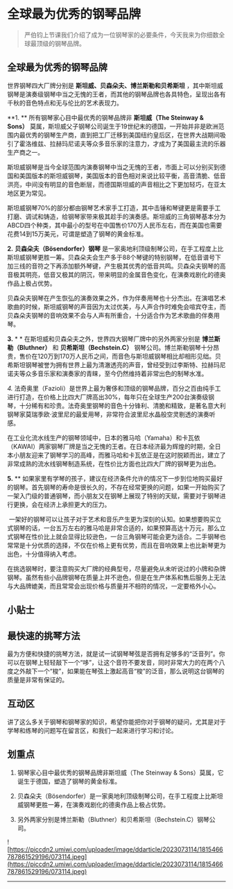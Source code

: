 # 全球最为优秀的钢琴品牌

> 严伯钧上节课我们介绍了成为一位钢琴家的必要条件，今天我来为你细数全球最顶级的钢琴品牌。

## 全球最为优秀的钢琴品牌

世界钢琴四大厂牌分别是 **斯坦威、贝森朵夫、博兰斯勒和贝希斯坦** ，其中斯坦威钢琴是演奏级钢琴中当之无愧的王者，而其他的钢琴品牌也各具特色，呈现出各有千秋的音色特点和无与伦比的艺术表现力。

 **1. ** 所有钢琴家心目中最优秀的钢琴品牌非 **斯坦威（The Steinway & Sons）** 莫属，斯坦威父子钢琴公司诞生于19世纪末的德国，一开始并非是欧洲范围内最优秀的钢琴生产商，直到把工厂迁移到美国纽约皇后区，在世界大战期间吸引了霍洛维兹、拉赫玛尼诺夫等众多音乐家的注意力，才成为了美国最主流的乐器生产商之一。

斯坦威钢琴是当今全球范围内演奏钢琴中当之无愧的王者，市面上可以分别买到德国和美国版本的斯坦威钢琴，美国版本的音色相对来说比较平衡，高音清脆、低音洪亮，中间没有明显的音色断层，而德国斯坦威的声音相比之下更加轻巧，在亚太地区更为常见。

斯坦威钢琴70%的部分都由钢琴艺术家手工打造，其中击锤和琴键更是需要手工打磨、调试和铸造，给钢琴家带来极其趁手的演奏感。斯坦威的三角钢琴基本分为ABCD四个种类，其中最小的型号在中国售价170万人民币左右，而在美国也需要花费14到15万美元，可谓是塑造了钢琴的黄金标准。

 **2.**  **贝森朵夫（Bösendorfer）钢琴** 是一家奥地利顶级制琴公司，在手工程度上比斯坦威钢琴更胜一筹。贝森朵夫会生产多于88个琴键的特别钢琴，在低音谱号下加三线的音符之下再添加额外琴键，产生极其优秀的低音共鸣。贝森朵夫钢琴的高音极其明亮，低音又极其的阴沉，带来明显的金属音色变化，在演奏戏剧化的德奥作品上极占优势。

贝森朵夫钢琴在产生恢弘的演奏效果之外，作为伴奏用琴也十分杰出。在演唱艺术歌曲的时候，斯坦威钢琴的声音因为太过优美，与人声合作时难免会喧宾夺主，而贝森朵夫钢琴的音响效果不会与人声有所重合，十分适合作为艺术歌曲的伴奏用琴。

 **3.**  * * 在斯坦威和贝森朵夫之外，世界四大钢琴厂牌中的另外两家分别是 **博兰斯勒（Bluthner）** 和 **贝希斯坦（Bechstein.C）** 钢琴公司。博兰斯勒钢琴十分昂贵，售价在120万到170万人民币之间，而音色与斯坦威钢琴相比却相形见绌。贝希斯坦钢琴被誉为拥有世界上最为清澈透亮的声音，曾经受到过李斯特、拉赫玛尼诺夫等众多音乐家和演奏家的青睐，至今仍然维持着非常出色的制琴水准。

 *4.* 法奇奥里（Fazioli）是世界上最为奢侈和顶级的钢琴品牌，百分之百由纯手工进行打造，在价格上比四大厂牌高出30%，每年只在全球生产200台演奏级钢琴，十分稀有和珍贵。法奇奥里钢琴的音色十分锋利、清脆和精致，是著名意大利钢琴家莫瑞季欧·波里尼的最爱用琴，非常符合波里尼水晶般空灵剔透的演奏听感。

在工业化流水线生产的钢琴领域中，日本的雅马哈（Yamaha）和卡瓦依（KAWAI）两家钢琴厂牌是当之无愧的王者。在日本经济最为辉煌的时期，全日本小朋友迎来了钢琴学习的高峰，而雅马哈和卡瓦依正是在这时脱颖而出，建立了非常成熟的流水线钢琴制造系统，在性价比方面也比四大厂牌的钢琴更为出色。

 **5.**  ** 如果家里有学琴的孩子，建议在经济条件允许的情况下一步到位地购买最好的钢琴。首先钢琴的寿命是很长久的，不存在经常更换的问题，如果一开始购买了一架入门级的普通钢琴，而小朋友又在钢琴上展现了特别的天赋，需要对于钢琴进行更换，会在经济上承担更大的压力。

 一架好的钢琴可以让孩子对于艺术和音乐产生更为深刻的认知。如果想要购买立式钢琴的话，一台五万左右的雅马哈是非常合适的，如果预算高达十万元，那么立式钢琴在性价比上就会显得比较逊色，一台三角钢琴可能会更为适合。二手钢琴也常常是十分优质的选择，不仅在价格上更有优势，而且在音响效果上也比新琴更为出色，十分值得纳入考虑。

在挑选钢琴时，要注意购买大厂牌的经典型号，尽量避免从未听说过的小牌和杂牌钢琴。虽然有些小品牌钢琴在质量上并不逊色，但是在生产体系和售后服务上无法与大品牌媲美，而且常常会出现价格与质量并不相符的情况，一定要格外小心。

## 小贴士

## 最快速的挑琴方法

最为方便和快捷的挑琴方法，就是试一试钢琴琴弦是否拥有足够多的“泛音列”。你可以在钢琴上轻轻敲下一个“哆”，让这个音符不要发音，同时非常大力的在两个八度之外敲下一个“梭”，如果能在琴弦上激起高音“梭”的泛音，那么说明这台钢琴的质量是非常有保证的。

## 互动区

讲了这么多关于钢琴和钢琴家的知识，希望你能把你对于钢琴的疑问，尤其是对于学琴和练琴的问题写在留言区，和我们一起来进行学习和讨论。

## 划重点

1. 钢琴家心目中最优秀的钢琴品牌非斯坦威（The Steinway & Sons）莫属，它诞生于德国，塑造了钢琴的黄金标准。

2. 贝森朵夫（Bösendorfer）是一家奥地利顶级制琴公司，在手工程度上比斯坦威钢琴更胜一筹，在演奏戏剧化的德奥作品上极占优势。

3. 另外两家分别是博兰斯勒（Bluthner）和贝希斯坦（Bechstein.C）钢琴公司。

![https://piccdn2.umiwi.com/uploader/image/ddarticle/2023073114/1815466787861529196/073114.jpeg](https://piccdn2.umiwi.com/uploader/image/ddarticle/2023073114/1815466787861529196/073114.jpeg)

---
